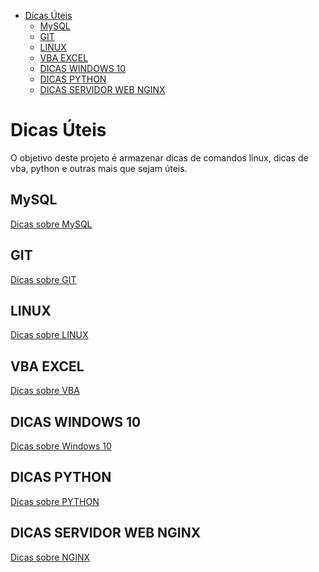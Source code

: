 <!-- TOC -->

- [Dicas Úteis](#dicas-%C3%BAteis)
    - [MySQL](#mysql)
    - [GIT](#git)
    - [LINUX](#linux)
    - [VBA EXCEL](#vba-excel)
    - [DICAS WINDOWS 10](#dicas-windows-10)
    - [DICAS PYTHON](#dicas-python)
    - [DICAS SERVIDOR WEB NGINX](#dicas-servidor-web-nginx)

<!-- /TOC -->

# Dicas Úteis

O objetivo deste projeto é armazenar dicas de comandos linux, dicas de vba, python e outras mais que sejam úteis.


## MySQL

[Dicas sobre MySQL](MYSQL.md)

## GIT

[Dicas sobre GIT](GIT.md)

## LINUX

[Dicas sobre LINUX](LINUX.md)

## VBA EXCEL

[Dicas sobre VBA](VBA_EXCEL.md)

## DICAS WINDOWS 10

[Dicas sobre Windows 10](WINDOWS10.md)

## DICAS PYTHON

[Dicas sobre PYTHON](PYTHON.md)

## DICAS SERVIDOR WEB NGINX

[Dicas sobre NGINX](NGINX.md)